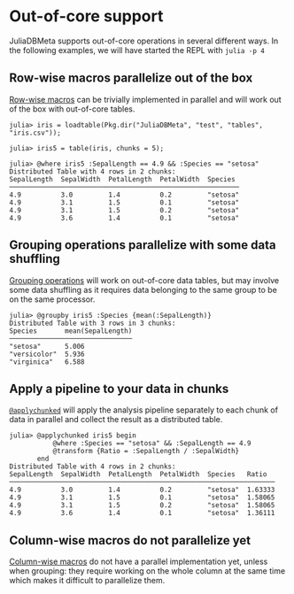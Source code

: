 # Out-of-core support

JuliaDBMeta supports out-of-core operations in several different ways. In the following examples, we will have started the REPL with `julia -p 4`

## Row-wise macros parallelize out of the box

[Row-wise macros](@ref) can be trivially implemented in parallel and will work out of the box with out-of-core tables.

```jldoctest distributed
julia> iris = loadtable(Pkg.dir("JuliaDBMeta", "test", "tables", "iris.csv"));

julia> iris5 = table(iris, chunks = 5);

julia> @where iris5 :SepalLength == 4.9 && :Species == "setosa"
Distributed Table with 4 rows in 2 chunks:
SepalLength  SepalWidth  PetalLength  PetalWidth  Species
──────────────────────────────────────────────────────────
4.9          3.0         1.4          0.2         "setosa"
4.9          3.1         1.5          0.1         "setosa"
4.9          3.1         1.5          0.2         "setosa"
4.9          3.6         1.4          0.1         "setosa"
```

## Grouping operations parallelize with some data shuffling

[Grouping operations](@ref) will work on out-of-core data tables, but may involve some data shuffling as it requires data belonging to the same group to be on the same processor.

```jldoctest distributed
julia> @groupby iris5 :Species {mean(:SepalLength)}
Distributed Table with 3 rows in 3 chunks:
Species       mean(SepalLength)
───────────────────────────────
"setosa"      5.006
"versicolor"  5.936
"virginica"   6.588
```

## Apply a pipeline to your data in chunks

[`@applychunked`](@ref) will apply the analysis pipeline separately to each chunk of data in parallel and collect the result as a distributed table.

```jldoctest distributed
julia> @applychunked iris5 begin
           @where :Species == "setosa" && :SepalLength == 4.9
           @transform {Ratio = :SepalLength / :SepalWidth}
       end
Distributed Table with 4 rows in 2 chunks:
SepalLength  SepalWidth  PetalLength  PetalWidth  Species   Ratio
───────────────────────────────────────────────────────────────────
4.9          3.0         1.4          0.2         "setosa"  1.63333
4.9          3.1         1.5          0.1         "setosa"  1.58065
4.9          3.1         1.5          0.2         "setosa"  1.58065
4.9          3.6         1.4          0.1         "setosa"  1.36111
```

## Column-wise macros do not parallelize yet

[Column-wise macros](@ref) do not have a parallel implementation yet, unless when grouping: they require working on the whole column at the same time which makes it difficult to parallelize them.
